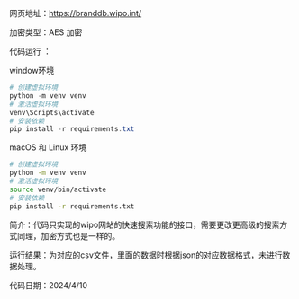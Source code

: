 网页地址：https://branddb.wipo.int/

加密类型：AES 加密

代码运行 ：

window环境

```powershell
# 创建虚拟环境
python -m venv venv
# 激活虚拟环境
venv\Scripts\activate
# 安装依赖
pip install -r requirements.txt
```

macOS 和 Linux 环境

```bash
# 创建虚拟环境
python -m venv venv
# 激活虚拟环境
source venv/bin/activate
# 安装依赖
pip install -r requirements.txt
```

简介：代码只实现的wipo网站的快速搜索功能的接口，需要更改更高级的搜索方式同理，加密方式也是一样的。

运行结果：为对应的csv文件，里面的数据时根据json的对应数据格式，未进行数据处理。

代码日期：2024/4/10